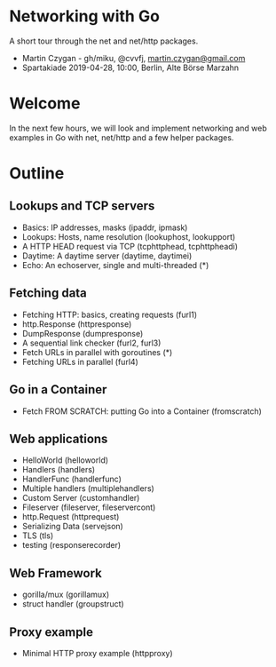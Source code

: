 # Networking with Go

A short tour through the net and net/http packages.

* Martin Czygan - gh/miku, @cvvfj, martin.czygan@gmail.com
* Spartakiade 2019-04-28, 10:00, Berlin, Alte Börse Marzahn

# Welcome

In the next few hours, we will look and implement networking and web examples in
Go with net, net/http and a few helper packages.

# Outline

## Lookups and TCP servers

* Basics: IP addresses, masks (ipaddr, ipmask)
* Lookups: Hosts, name resolution (lookuphost, lookupport)
* A HTTP HEAD request via TCP (tcphttphead, tcphttpheadi)
* Daytime: A daytime server (daytime, daytimei)
* Echo: An echoserver, single and multi-threaded (*)

## Fetching data

* Fetching HTTP: basics, creating requests (furl1)
* http.Response (httpresponse)
* DumpResponse (dumpresponse)
* A sequential link checker (furl2, furl3)
* Fetch URLs in parallel with goroutines (*)
* Fetching URLs in parallel (furl4)

## Go in a Container

* Fetch FROM SCRATCH: putting Go into a Container (fromscratch)

## Web applications

* HelloWorld (helloworld)
* Handlers (handlers)
* HandlerFunc (handlerfunc)
* Multiple handlers (multiplehandlers)
* Custom Server (customhandler)
* Fileserver (fileserver, fileservercont)
* http.Request (httprequest)
* Serializing Data (servejson)
* TLS (tls)
* testing (responserecorder)

## Web Framework

* gorilla/mux (gorillamux)
* struct handler (groupstruct)

## Proxy example

* Minimal HTTP proxy example (httpproxy)
